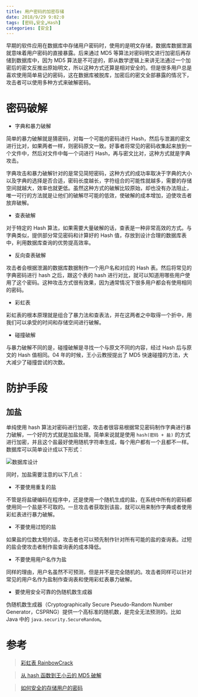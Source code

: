```yaml
---
title: 用户密码的加密存储
date: 2018/9/29 9:02:0
tags: [密码,安全,Hash]
categories: [安全]
---
```


早期的软件应用在数据库中存储用户密码时，使用的是明文存储，数据库数据泄漏就意味着用户密码的直接暴露。后来通过 MD5 等算法对密码明文进行加密后再存储到数据库中，因为 MD5 算法是不可逆的，即从数学逻辑上来讲无法通过一个加密后的密文反推出原始明文，所以这种方式还算是相对安全的。但是很多用户总是喜欢使用简单易记的密码，这在数据库被脱库，加密后的密文全部暴露的情况下，攻击者可以使用多种方式来破解密码。  

# 密码破解
- 字典和暴力破解  

简单的暴力破解就是猜密码，对每一个可能的密码进行 Hash，然后与泄漏的密文进行比对，如果两者一样，则密码原文一致。好事者将常见的密码收集起来放到一个文件中，然后对文件中每一个词进行 Hash，再与密文比对，这种方式就是字典攻击。  

字典攻击和暴力破解针对的是常见简短密码，这种方式的成功率取决于字典的大小以及字典的选择是否合适，密码长度越长，字符组合的可能性就越多，需要的存储空间就越大，效率也就更低。虽然这种方式的破解比较原始，却也没有办法阻止，唯一可行的方法就是让他们的破解尽可能的低效，使破解的成本增加，迫使攻击者放弃破解。  

- 查表破解  

对于特定的 Hash 算法，如果需要大量破解的话，查表是一种非常高效的方式。与字典类似，提供部分常见密码和计算好的 Hash 值，存放到设计合理的数据库表中，利用数据库查询的优势提高效率。  

- 反向查表破解  

攻击者会根据泄漏的数据库数据制作一个用户名和对应的 Hash 表。然后将常见的字典密码进行 hash 之后，跟这个表的 hash 进行对比，就可以知道用哪些用户使用了这个密码。这种攻击方式很有效果，因为通常情况下很多用户都会有使用相同的密码。  

- 彩虹表  

彩虹表的根本原理就是组合了暴力法和查表法，并在这两者之中取得一个折中，用我们可以承受的时间和存储空间进行破解。  

- 碰撞破解  

与暴力破解不同的是，碰撞破解是寻找一个与原文不同的内容，经过 Hash 后与原文的 Hash 值相同。04 年的时候，王小云教授提出了 MD5 快速碰撞的方法，大大减少了碰撞尝试的次数。

# 防护手段

## 加盐
单纯使用 hash 算法对密码进行加密，攻击者很容易根据常见密码制作字典进行暴力破解，一个好的方式就是加盐处理。简单来说就是使用 `hash(密码 + 盐)` 的方式进行加密，并且这个盐最好使用随机字符串生成，每个用户都有一个且都不一样。数据库可以简单设计成以下形式：  

![数据库设计](https://img.nekolr.com/images/2018/09/29/8LV.png)

同时，加盐需要注意的以下几点：  

- 不要使用重复的盐  

不管是将盐硬编码在程序中，还是使用一个随机生成的盐，在系统中所有的密码都使用同一个盐是不可取的。一旦攻击者获取到该盐，就可以用来制作字典或者使用彩虹表进行暴力破解。  
- 不要使用过短的盐  

如果盐的位数太短的话，攻击者也可以预先制作针对所有可能的盐的查询表。过短的盐会使攻击者制作盐查询表的成本降低。  

- 不要使用用户名作为盐  

同样的理由，用户名虽然不可预测，但是并不是完全随机的。攻击者同样可以针对常见的用户名作为盐制作查询表和使用彩虹表暴力破解。  

- 要使用安全可靠的伪随机数生成器  

伪随机数生成器（Cryptographically Secure Pseudo-Random Number Generator，CSPRNG）提供一个高标准的随机数，是完全无法预测的。比如 Java 中的 `java.security.SecureRandom`。  

# 参考

> [彩虹表 RainbowCrack](http://www.project-rainbowcrack.com)

> [从 hash 函数到王小云的 MD5 破解](https://my.oschina.net/GeorgeSu/blog/464966)

> [如何安全的存储用户的密码](http://www.freebuf.com/articles/web/28527.html)